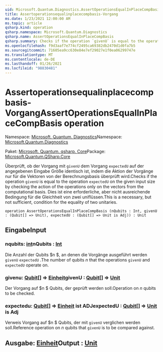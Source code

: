 ```yaml
---
uid: Microsoft.Quantum.Diagnostics.AssertOperationsEqualInPlaceCompBasis
title: Assertoperationsequalinplacecompbasis-Vorgang
ms.date: 1/23/2021 12:00:00 AM
ms.topic: article
qsharp.kind: operation
qsharp.namespace: Microsoft.Quantum.Diagnostics
qsharp.name: AssertOperationsEqualInPlaceCompBasis
qsharp.summary: Checks if the operation `givenU` is equal to the operation `expectedU` on the given input size  by checking the action of the operations only on the vectors from the computational basis. This is a necessary, but not sufficient, condition for the equality of two unitaries.
ms.openlocfilehash: f9d3aaf7e774cf2495ca69382db2470d1d0fa7b5
ms.sourcegitcommit: 71605ea9cc630e84e7ef29027e1f0ea06299747e
ms.translationtype: MT
ms.contentlocale: de-DE
ms.lasthandoff: 01/26/2021
ms.locfileid: "98830481"
---
```

# <a name="assertoperationsequalinplacecompbasis-operation"></a><span data-ttu-id="9a4d0-102">Assertoperationsequalinplacecompbasis-Vorgang</span><span class="sxs-lookup"><span data-stu-id="9a4d0-102">AssertOperationsEqualInPlaceCompBasis operation</span></span>

<span data-ttu-id="9a4d0-103">Namespace: [Microsoft. Quantum. Diagnostics](xref:Microsoft.Quantum.Diagnostics)</span><span class="sxs-lookup"><span data-stu-id="9a4d0-103">Namespace: [Microsoft.Quantum.Diagnostics](xref:Microsoft.Quantum.Diagnostics)</span></span>

<span data-ttu-id="9a4d0-104">Paket: [Microsoft. Quantum. qsharp. Core](https://nuget.org/packages/Microsoft.Quantum.QSharp.Core)</span><span class="sxs-lookup"><span data-stu-id="9a4d0-104">Package: [Microsoft.Quantum.QSharp.Core](https://nuget.org/packages/Microsoft.Quantum.QSharp.Core)</span></span>


<span data-ttu-id="9a4d0-105">Überprüft, ob der Vorgang mit `givenU` dem Vorgang `expectedU` auf der angegebenen Eingabe Größe identisch ist, indem die Aktion der Vorgänge nur für die Vektoren von der Berechnungsbasis überprüft wird.</span><span class="sxs-lookup"><span data-stu-id="9a4d0-105">Checks if the operation `givenU` is equal to the operation `expectedU` on the given input size  by checking the action of the operations only on the vectors from the computational basis.</span></span>
<span data-ttu-id="9a4d0-106">Dies ist eine erforderliche, aber nicht ausreichende Bedingung für die Gleichheit von zwei uniflüssen.</span><span class="sxs-lookup"><span data-stu-id="9a4d0-106">This is a necessary, but not sufficient, condition for the equality of two unitaries.</span></span>

```qsharp
operation AssertOperationsEqualInPlaceCompBasis (nQubits : Int, givenU : (Qubit[] => Unit), expectedU : (Qubit[] => Unit is Adj)) : Unit
```


## <a name="input"></a><span data-ttu-id="9a4d0-107">Eingabe</span><span class="sxs-lookup"><span data-stu-id="9a4d0-107">Input</span></span>

### <a name="nqubits--int"></a><span data-ttu-id="9a4d0-108">nqubits: [int](xref:microsoft.quantum.lang-ref.int)</span><span class="sxs-lookup"><span data-stu-id="9a4d0-108">nQubits : [Int](xref:microsoft.quantum.lang-ref.int)</span></span>

<span data-ttu-id="9a4d0-109">Die Anzahl der Qubits $n $, an denen die Vorgänge ausgeführt werden `givenU` `expectedU` .</span><span class="sxs-lookup"><span data-stu-id="9a4d0-109">The number of qubits $n$ that the operations `givenU` and `expectedU` operate on.</span></span>


### <a name="givenu--qubit--unit"></a><span data-ttu-id="9a4d0-110">givenu: [Qubit](xref:microsoft.quantum.lang-ref.qubit)[] => [Einheit](xref:microsoft.quantum.lang-ref.unit)</span><span class="sxs-lookup"><span data-stu-id="9a4d0-110">givenU : [Qubit](xref:microsoft.quantum.lang-ref.qubit)[] => [Unit](xref:microsoft.quantum.lang-ref.unit)</span></span> 

<span data-ttu-id="9a4d0-111">Der Vorgang auf $n $ Qubits, der geprüft werden soll.</span><span class="sxs-lookup"><span data-stu-id="9a4d0-111">Operation on $n$ qubits to be checked.</span></span>


### <a name="expectedu--qubit--unit--is-adj"></a><span data-ttu-id="9a4d0-112">expectedu: [Qubit](xref:microsoft.quantum.lang-ref.qubit)[] => [Einheit](xref:microsoft.quantum.lang-ref.unit)  ist ADJ</span><span class="sxs-lookup"><span data-stu-id="9a4d0-112">expectedU : [Qubit](xref:microsoft.quantum.lang-ref.qubit)[] => [Unit](xref:microsoft.quantum.lang-ref.unit)  is Adj</span></span>

<span data-ttu-id="9a4d0-113">Verweis Vorgang auf $n $ Qubits, der mit `givenU` verglichen werden soll.</span><span class="sxs-lookup"><span data-stu-id="9a4d0-113">Reference operation on $n$ qubits that `givenU` is to be compared against.</span></span>



## <a name="output--unit"></a><span data-ttu-id="9a4d0-114">Ausgabe: [Einheit](xref:microsoft.quantum.lang-ref.unit)</span><span class="sxs-lookup"><span data-stu-id="9a4d0-114">Output : [Unit](xref:microsoft.quantum.lang-ref.unit)</span></span>

